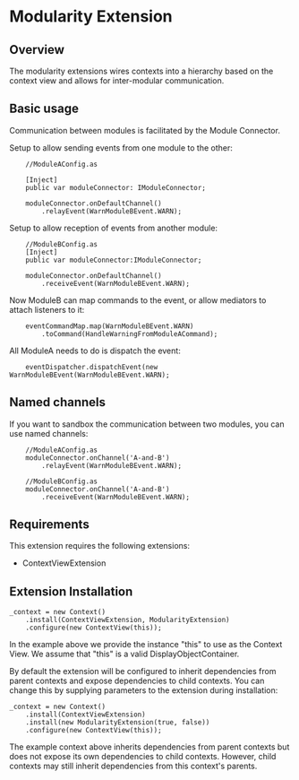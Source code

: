 # Modularity Extension

## Overview

The modularity extensions wires contexts into a hierarchy based on the context view and allows for inter-modular communication.

## Basic usage

Communication between modules is facilitated by the Module Connector.

Setup to allow sending events from one module to the other:

```as3
	//ModuleAConfig.as

	[Inject]
	public var moduleConnector: IModuleConnector;

	moduleConnector.onDefaultChannel()
		.relayEvent(WarnModuleBEvent.WARN);
```

Setup to allow reception of events from another module:

```as3
	//ModuleBConfig.as
	[Inject]
	public var moduleConnector:IModuleConnector;

	moduleConnector.onDefaultChannel()
		.receiveEvent(WarnModuleBEvent.WARN);
```

Now ModuleB can map commands to the event, or allow mediators to attach listeners to it:

```as3
	eventCommandMap.map(WarnModuleBEvent.WARN)
		.toCommand(HandleWarningFromModuleACommand);
```

All ModuleA needs to do is dispatch the event:

```as3
	eventDispatcher.dispatchEvent(new WarnModuleBEvent(WarnModuleBEvent.WARN);
```

## Named channels

If you want to sandbox the communication between two modules, you can use named channels:

```as3
	//ModuleAConfig.as
	moduleConnector.onChannel('A-and-B')
		.relayEvent(WarnModuleBEvent.WARN);
```

```as3
	//ModuleBConfig.as
	moduleConnector.onChannel('A-and-B')
		.receiveEvent(WarnModuleBEvent.WARN);
```


## Requirements

This extension requires the following extensions:

+ ContextViewExtension

## Extension Installation

```as3
_context = new Context()
    .install(ContextViewExtension, ModularityExtension)
    .configure(new ContextView(this));
```

In the example above we provide the instance "this" to use as the Context View. We assume that "this" is a valid DisplayObjectContainer.

By default the extension will be configured to inherit dependencies from parent contexts and expose dependencies to child contexts. You can change this by supplying parameters to the extension during installation:

```as3
_context = new Context()
    .install(ContextViewExtension)
    .install(new ModularityExtension(true, false))
    .configure(new ContextView(this));
```

The example context above inherits dependencies from parent contexts but does not expose its own dependencies to child contexts. However, child contexts may still inherit dependencies from this context's parents.

